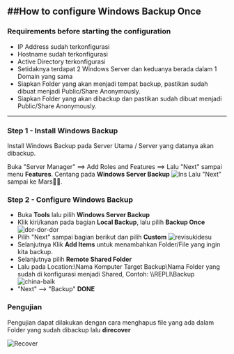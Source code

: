 ##How to configure Windows Backup Once
---
### Requirements before starting the configuration
- IP Address sudah terkonfigurasi
- Hostname sudah terkonfigurasi
- Active Directory terkonfigurasi
- Setidaknya terdapat 2 Windows Server dan keduanya berada dalam 1 Domain yang sama
- Siapkan Folder yang akan menjadi tempat backup, pastikan sudah dibuat menjadi Public/Share Anonymously.
- Siapkan Folder yang akan dibackup dan pastikan sudah dibuat menjadi Public/Share Anonymously.
---
### Step 1 - Install Windows Backup
Install Windows Backup pada Server Utama / Server yang datanya akan dibackup.

Buka "Server Manager" ==> Add Roles and Features ==> Lalu "Next" sampai menu **Features**.
Centang pada **Windows Server Backup**
![Ins](https://github.com/hekerff/Client-Server/assets/159868331/943813bc-1b77-4653-830b-c5726c446f2f)
Lalu "Next" sampai ke Mars🐨💀.

### Step 2 - Configure Windows Backup
- Buka **Tools** lalu pilih **Windows Server Backup**
- Klik kiri/kanan pada bagian **Local Backup**, lalu pilih **Backup Once**
![dor-dor-dor](https://github.com/hekerff/Client-Server/assets/159868331/ffed9776-d624-46de-9952-ba93f4085343)
- Pilih "Next" sampai bagian berikut dan pilih **Custom**
![revisukidesu](https://github.com/hekerff/Client-Server/assets/159868331/d85ff1b9-f1bb-4d2c-98ce-5f0343c25b5a)
- Selanjutnya Klik **Add Items** untuk menambahkan Folder/File yang ingin kita backup.
- Selanjutnya pilih **Remote Shared Folder**
- Lalu pada Location:\\Nama Komputer Target Backup\Nama Folder yang sudah di konfigurasi menjadi Shared,
  Contoh: \\\REPLI\Backup
  ![china-baik](https://github.com/hekerff/Client-Server/assets/159868331/a0216a08-f488-48ad-a716-d583d2dfcb86)
- "Next" --> "Backup"
**DONE**
### Pengujian
Pengujian dapat dilakukan dengan cara menghapus file yang ada dalam Folder yang sudah dibackup lalu **direcover**

![Recover](https://github.com/hekerff/Client-Server/assets/159868331/2cee6140-da22-4272-9137-643e2d29c702)
